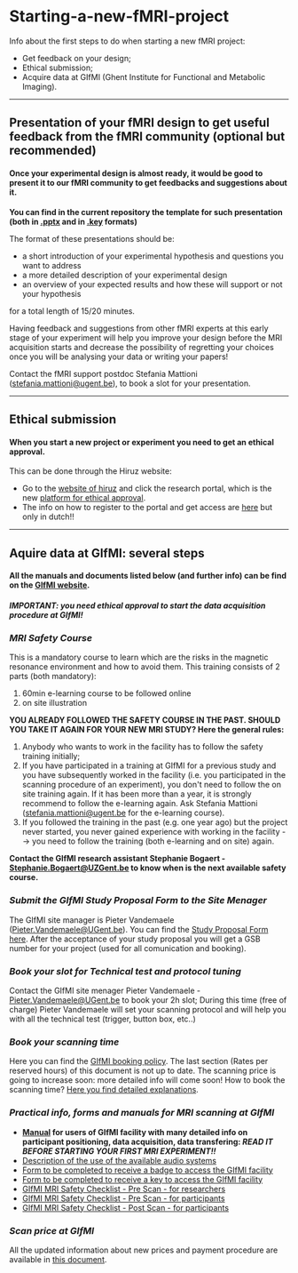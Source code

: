# Starting-a-new-fMRI-project
Info about the first steps to do when starting a new fMRI project: 
- Get feedback on your design;
- Ethical submission;
- Acquire data at GIfMI (Ghent Institute for Functional and Metabolic Imaging).

---
## Presentation of your fMRI design to get useful feedback from the fMRI community (optional but recommended)

#### Once your experimental design is almost ready, it would be good to present it to our fMRI community to get feedbacks and suggestions about it. 
 

**You can find in the current repository the template for such presentation (both in [.pptx](https://github.com/fMRI-ugent/starting-a-new-fMRI-project/blob/main/Template_fMRInewDesign.pptx) and in [.key](https://github.com/fMRI-ugent/starting-a-new-fMRI-project/blob/main/Template_fMRInewDesign.key) formats)**


The format of these presentations should be:
- a short introduction of your experimental hypothesis and questions you want to address
- a more detailed description of your experimental design
- an overview of your expected results and how these will support or not your hypothesis

for a total length of 15/20 minutes.

Having feedback and suggestions from other fMRI experts at this early stage of your experiment will help you improve your design before the MRI acquisition starts and decrease the possibility of regretting your choices once you will be analysing your data or writing your papers! 
 
Contact the fMRI support postdoc Stefania Mattioni (stefania.mattioni@ugent.be), to book a slot for your presentation. 
 

---
## Ethical submission
#### When you start a new project or experiment you need to get an ethical approval.

This can be done through the Hiruz website:
- Go to the [website of hiruz](https://hiruz.be/) and click the research portal, which is the new [platform for ethical approval](https://hiruz.be/research-portal/).
- The info on how to register to the portal and get access are [here](https://uzgent.be/over-uz-gent/organisatie/commissie-voor-medische-ethiek/onderzoeksportaal/hoe-krijg-ik-toegang-tot-het-onderzoeksportaal) but only in dutch!!


---
## Aquire data at GIfMI: several steps
#### All the manuals and documents listed below (and further info) can be find on the [GIfMI website](https://mrighent.ugent.be/site/).
##### IMPORTANT: you need ethical approval to start the data acquisition procedure at GIfMI!

###  *MRI Safety Course*

This is a mandatory course to learn which are the risks in the magnetic resonance environment and how to avoid them.
This training consists of 2 parts (both mandatory): 
1. 60min e-learning course to be followed online
2. on site illustration

**YOU ALREADY FOLLOWED THE SAFETY COURSE IN THE PAST. SHOULD YOU TAKE IT AGAIN FOR YOUR NEW MRI STUDY? Here the general rules:**
1. Anybody who wants to work in the facility has to follow the safety training initially;
2. If you have participated in a training at GIfMI for a previous study and you have subsequently worked in the facility (i.e. you participated in the scanning procedure of an experiment), you don't need to follow the on site training again. If it has been more than a year, it is strongly recommend to follow the e-learning again. Ask Stefania Mattioni (stefania.mattioni@ugent.be for the e-learning course).
3. If you followed the training in the past (e.g. one year ago) but the project never started, you never gained experience with working in the facility --> you need to follow the training (both e-learning and on site) again.

**Contact the GIfMI research assistant Stephanie Bogaert - Stephanie.Bogaert@UZGent.be to know when is the next available safety course.**


### *Submit the GIfMI Study Proposal Form to the Site Menager*
The GIfMI site manager is Pieter Vandemaele (Pieter.Vandemaele@UGent.be).
You can find the [Study Proposal Form here](https://mrighent.ugent.be/site/assets/doc/GIfMI_study_proposal_form_EN.pdf).
After the acceptance of your study proposal you will get a GSB number for your project (used for all comunication and booking). 

### *Book your slot for Technical test and protocol tuning* 
Contact the GIfMI site menager Pieter Vandemaele - Pieter.Vandemaele@UGent.be to book your 2h slot;
During this time (free of charge) Pieter Vandemaele will set your scanning protocol and will help you with all the technical test (trigger, button box, etc..)  

### *Book your scanning time* 
Here you can find the [GIfMI booking policy](https://mrighent.ugent.be/site/assets/doc/GIfMI_booking_policy_EN.pdf).
The last section (Rates per reserved hours) of this document is not up to date. The scanning price is going to increase soon: more detailed info will come soon!
How to book the scanning time? [Here you find detailed explanations](https://mrighent.ugent.be/site/assets/doc/GIfMI_booking_manual_EN.pdf).

### *Practical info, forms and manuals for MRI scanning at GIfMI*

- __[Manual](https://mrighent.ugent.be/site/assets/doc/GIfMI_MRI_user_manual_BASIC_SiemensPrisma_EN.pdf) for users of GIfMI facility with many detailed info on participant positioning, data acquisition, data transfering: *READ IT BEFORE STARTING YOUR FIRST MRI EXPERIMENT!!*__
- [Description of the use of the available audio systems](https://mrighent.ugent.be/site/assets/doc/GIfMI_audio_systems_EN.pdf)
- [Form to be completed to receive a badge to access the GIfMI facility](https://mrighent.ugent.be/site/assets/doc/GIfMI_badge_application_form_EN.pdf)
- [Form to be completed to receive a key to access the GIfMI facility](https://mrighent.ugent.be/site/assets/doc/GIfMI_key_application_form_EN.pdf)
- [GIfMI MRI Safety Checklist - Pre Scan - for researchers](https://mrighent.ugent.be/site/assets/doc/GIfMI_3T_pre_checklist_researchers_EN.pdf)
- [GIfMI MRI Safety Checklist - Pre Scan - for participants](https://mrighent.ugent.be/site/assets/doc/GIfMI_3T_pre_checklist_EN.pdf)
- [GIfMI MRI Safety Checklist - Post Scan - for participants](https://mrighent.ugent.be/site/assets/doc/GIfMI_3T_post_checklist_EN.pdf)

### *Scan price at GIfMI* 
All the updated information about new prices and payment procedure are available in [this document](https://github.com/fMRI-ugent/starting-a-new-fMRI-project/blob/main/GIfMI_pricing_21Feb2023.pdf).
